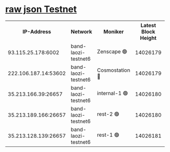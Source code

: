 
[raw json Testnet](https://rpc-check.bandt.stavr.tech/bandt/rpcbandt_result.json)
=

<table><tr><th>IP-Address</th><th>Network</th><th>Moniker</th><th>Latest Block Height</th><th>Earliest Block Height</th><th>Catching Up</th><th>Tx Index</th><th>Voting Power</th><th>Scan Time</th></tr><tr><td>93.115.25.178:6002</td><td>band-laozi-testnet6</td><td>Zenscape 🟢</td><td>14026179</td><td>12460001</td><td>False</td><td>on</td><td>0</td><td>2023-12-19T19:34:22.545802847UTC</td></tr><tr><td>222.106.187.14:53602</td><td>band-laozi-testnet6</td><td>Cosmostation 🔴</td><td>14026179</td><td>13177501</td><td>False</td><td>on</td><td>2203223</td><td>2023-12-19T19:34:24.302876771UTC</td></tr><tr><td>35.213.166.39:26657</td><td>band-laozi-testnet6</td><td>internal-1 🟢</td><td>14026180</td><td>13926180</td><td>False</td><td>on</td><td>0</td><td>2023-12-19T19:34:25.538323971UTC</td></tr><tr><td>35.213.189.166:26657</td><td>band-laozi-testnet6</td><td>rest-2 🟢</td><td>14026180</td><td>13926180</td><td>False</td><td>on</td><td>0</td><td>2023-12-19T19:34:26.720303707UTC</td></tr><tr><td>35.213.128.139:26657</td><td>band-laozi-testnet6</td><td>rest-1 🟢</td><td>14026181</td><td>13926181</td><td>False</td><td>on</td><td>0</td><td>2023-12-19T19:34:29.901408032UTC</td></tr></table>

